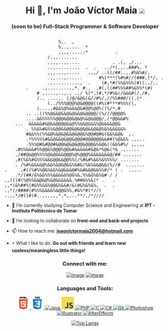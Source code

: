 <h1 align="center">Hi 👋, I'm João Víctor Maia <img height="40" src="https://64.media.tumblr.com/3848e5ce9550ab723c4c17ae5c2c830d/cbbf628e3f78039b-9c/s1280x1920/b184a988a5bd644f8a98544c2624d362aef3094c.gifv"></h1>
<h3 align="center">(soon to be) Full-Stack Programmer & Software Developer</h3>

<div style="float: left;">
  <pre>
                    %..  ,
                    %..,....  *
                    ,,,,......*          .
                /,,,.......
                ,,,,..,,....            . .(, ,/...
                .,,........,  .  .   ../*(.,..###%. *
                ,,,.,.,.....   .,,/ ..((/##,.,,#%&%#/,
                .,,...,......      #%(***(%#%#//(###,(*/, .
                .,..........,  .    (#,*#(%%&%%%(#((.,/,.
        .     .,........,,*. #..  .#(,((##%%%##%&%%*(#(
            # ,....,..,., .,/ %(*,(#,*/#%&(/&&&#(/./#,
            /.. ....,. (/@/&@&(&//#%/,//%%###/((.(*
                (../%%%@@@%@&@@@@((#%(#***#%%%((,
            (....,#&&%@%&&&@&#@@%@@%((%/*,#          
        .. ..((%%@&&@&&@&@&&@&@@@@/(%///@@@@%
        ....&&%%%%%@@@&@@&@&@%&@&@@@/,(*@@&&#%
    ...  &&&&&#&@&&@@@@&&@%%&&@&&&%@&&&&@@&
        . %%&%#&%%&@@&&@@&@&@&@&&@&@%&%&&&&&%
        #&&%%(%%&@%&@&@&&@&@@&%@@#@#&(&&%&@&  ,.
        .*%%%%%#&&@&&@&@@&@@@#@@@@@@&&##(%@&&% .,,..
        .%%%@#&#@@#&@@&@&@&@@&@@@&%&@&((&&%#%/ ,,,,,
    .#%%&&&#%%@@&%@@@%@@&#&&&&&#&@&*%@&(*& .,.....
    ./##@&@@%%%%@&@&&&@@@%@%@@@%&&&&&&&@/## .......
    ,#(%&%#&%%%&&&@@&&@@%%(/%#&#%&&%&%%%%/ .......
    . /%#%&&&&@%&&%&@&@&&%&#&(%&%&&@&&(%//#  .......
.     ,#((%#%%@&%&&%&@&&&@#%&#&&@&&%%#/* ( .  .....
    .*/(##/&%&&%%%&&&&&%@&%&,%%&&%&%&# / /
.,(((#(%@%%&&@&@%&@&&&&&&.%##&%%&(* .   .
,,*(&%##%(#&%%&&%@@&%&&#/&(#&%&%&%,  .  .
.,*//####(#%%%&&&&%&@@&%%,#&%*#(*//(   
..,,*/#((#(#..,,,,,,*,*,...**/,/*////
</pre>
</div>

<br>
<br>
<br>
<br>

- 🌱 I’m currently studying Computer Science and Engineering at **IPT - Instituto Politécnico de Tomar**

- 👯 I’m looking to collaborate on **front-end and back-end projects**

- 📫 How to reach me: **joaovictormaia2004@hotmail.com**

- ⚡ What I like to do: **Go out with friends and learn new useless/meaningless little things!**


<h3 align="center">Connect with me:</h3>
<div align="center">

[![image](https://img.shields.io/badge/LinkedIn-0077B5?style=for-the-badge&logo=linkedin&logoColor=white)](https://www.linkedin.com/in/jo%C3%A3o-v%C3%ADctor-maia-3726b0281/)
[![image](https://img.shields.io/badge/Instagram-E4405F?style=for-the-badge&logo=instagram&logoColor=white)](https://www.instagram.com/sirvictahh/)

</div>

<h3 align="center">Languages and Tools:</h3>

<p align="center">
  <a href="https://www.w3.org/html/" target="_blank">
    <img src="https://raw.githubusercontent.com/devicons/devicon/master/icons/html5/html5-original-wordmark.svg" alt="html5" width="40" height="40"/>
  </a>
  <a href="https://www.w3schools.com/css/" target="_blank">
    <img src="https://raw.githubusercontent.com/devicons/devicon/master/icons/css3/css3-original-wordmark.svg" alt="css3" width="40" height="40"/>
  </a>
  <a href="https://www.java.com/pt-BR/" target="_blank">
    <img src="https://cdn.jsdelivr.net/gh/devicons/devicon/icons/java/java-original.svg" alt="Java" width="40" height="40"/>
  </a>  
  
  <a href="https://developer.mozilla.org/en-US/docs/Web/JavaScript" target="_blank">
    <img src="https://raw.githubusercontent.com/devicons/devicon/master/icons/javascript/javascript-original.svg" alt="javascript" width="40" height="40"/>
  </a>
  <a href="https://www.php.net/" target="_blank">
    <img src="https://cdn.jsdelivr.net/gh/devicons/devicon/icons/php/php-plain.svg" alt="PHP" width="40" height="40"/>
  </a>
  <a href="https://pt.wikipedia.org/wiki/C_(linguagem_de_programa%C3%A7%C3%A3o)" target="_blank">
    <img src="https://cdn.jsdelivr.net/gh/devicons/devicon/icons/c/c-line.svg" alt="C" width="40" height="40"/>
  </a>
  <a href="https://learn.microsoft.com/en-us/dotnet/csharp/" target="_blank">
    <img src="https://cdn.jsdelivr.net/gh/devicons/devicon/icons/csharp/csharp-line.svg" alt="C#" width="40" height="40"/>
  </a>
  <a href="https://git-scm.com/" target="_blank">
    <img src="https://cdn.jsdelivr.net/gh/devicons/devicon/icons/github/github-original.svg" alt="Git" width="40" height="40"/>
  </a>
   <a href="https://www.adobe.com/?mv=affiliate&mv2=red" target="_blank">
    <img src="https://cdn.jsdelivr.net/gh/devicons/devicon/icons/photoshop/photoshop-line.svg" alt="Photoshop" width="40" height="40"/>
  </a>
   <a href="https://www.adobe.com/?mv=affiliate&mv2=red" target="_blank">
    <img src="https://cdn.jsdelivr.net/gh/devicons/devicon/icons/illustrator/illustrator-line.svg" alt="Illustrator" width="40" height="40"/>
  </a>
  <a href="https://www.adobe.com/?mv=affiliate&mv2=red" target="_blank">
    <img src="https://cdn.jsdelivr.net/gh/devicons/devicon/icons/aftereffects/aftereffects-plain.svg" alt="AfterEffects" width="40" height="40"/>
  </a>
</p>

<div align="center">
  
[![Top Langs](https://github-readme-stats-git-masterrstaa-rickstaa.vercel.app/api/top-langs/?username=sirvictahh&theme=dracula)](https://github.com/anuraghazra/github-readme-stats)
  
</div>
